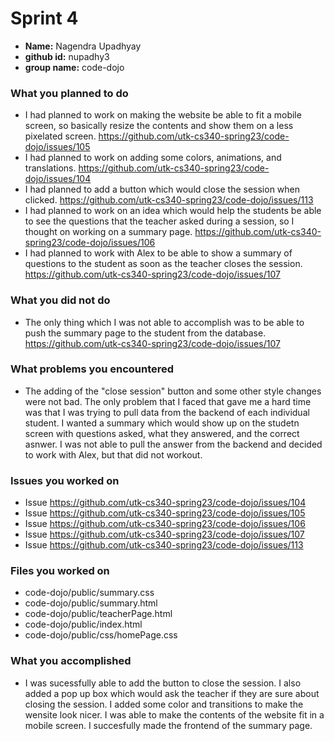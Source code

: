 # Sprint 4
- **Name:** Nagendra Upadhyay
- **github id:** nupadhy3
- **group name:** code-dojo

### What you planned to do
- I had planned to work on making the website be able to fit a mobile screen, so basically resize the contents and show them on a less pixelated screen. https://github.com/utk-cs340-spring23/code-dojo/issues/105
- I had planned to work on adding some colors, animations, and translations. https://github.com/utk-cs340-spring23/code-dojo/issues/104
- I had planned to add a button which would close the session when clicked. https://github.com/utk-cs340-spring23/code-dojo/issues/113
- I had planned to work on an idea which would help the students be able to see the questions that the teacher asked during a session, so I thought on working on a summary page. https://github.com/utk-cs340-spring23/code-dojo/issues/106
- I had planned to work with Alex to be able to show a summary of questions to the student as soon as the teacher closes the session. https://github.com/utk-cs340-spring23/code-dojo/issues/107

### What you did not do
- The only thing which I was not able to accomplish was to be able to push the summary page to the student from the database. https://github.com/utk-cs340-spring23/code-dojo/issues/107

### What problems you encountered
- The adding of the "close session" button and some other style changes were not bad. The only problem that I faced that gave me a hard time was that I was trying to pull data from the backend of each individual student. I wanted a summary which would show up on the studetn screen with questions asked, what they answered, and the correct asnwer. I was not able to pull the answer from the backend and decided to work with Alex, but that did not workout.

### Issues you worked on
- Issue https://github.com/utk-cs340-spring23/code-dojo/issues/104
- Issue https://github.com/utk-cs340-spring23/code-dojo/issues/105
- Issue https://github.com/utk-cs340-spring23/code-dojo/issues/106
- Issue https://github.com/utk-cs340-spring23/code-dojo/issues/107
- Issue https://github.com/utk-cs340-spring23/code-dojo/issues/113

### Files you worked on
- code-dojo/public/summary.css
- code-dojo/public/summary.html
- code-dojo/public/teacherPage.html
- code-dojo/public/index.html
- code-dojo/public/css/homePage.css


### What you accomplished
- I was sucessfully able to add the button to close the session. I also added a pop up box which would ask the teacher if they are sure about closing the session. I added some color and transitions to make the wensite look nicer. I was able to make the contents of the website fit in a mobile screen. I succesfully made the frontend of the summary page.